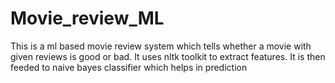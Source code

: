 # Movie_review_ML
This is a ml based movie review system which tells whether a movie with given reviews is good or bad. 
It uses nltk toolkit to extract features.
It is then feeded to naive bayes classifier which helps in prediction
